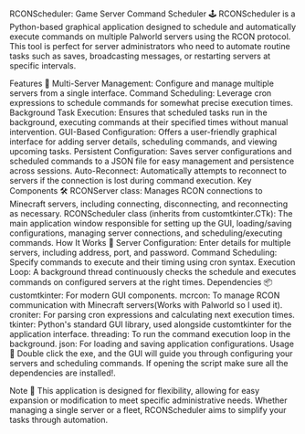 RCONScheduler: Game Server Command Scheduler 🕹️
RCONScheduler is a Python-based graphical application designed to schedule and automatically execute commands on multiple Palworld servers using the RCON protocol. This tool is perfect for server administrators who need to automate routine tasks such as saves, broadcasting messages, or restarting servers at specific intervals.

Features 🌟
Multi-Server Management: Configure and manage multiple servers from a single interface.
Command Scheduling: Leverage cron expressions to schedule commands for somewhat precise execution times.
Background Task Execution: Ensures that scheduled tasks run in the background, executing commands at their specified times without manual intervention.
GUI-Based Configuration: Offers a user-friendly graphical interface for adding server details, scheduling commands, and viewing upcoming tasks.
Persistent Configuration: Saves server configurations and scheduled commands to a JSON file for easy management and persistence across sessions.
Auto-Reconnect: Automatically attempts to reconnect to servers if the connection is lost during command execution.
Key Components 🛠️
RCONServer class: Manages RCON connections to Minecraft servers, including connecting, disconnecting, and reconnecting as necessary.
RCONScheduler class (inherits from customtkinter.CTk): The main application window responsible for setting up the GUI, loading/saving configurations, managing server connections, and scheduling/executing commands.
How It Works 🔧
Server Configuration: Enter details for multiple servers, including address, port, and password.
Command Scheduling: Specify commands to execute and their timing using cron syntax.
Execution Loop: A background thread continuously checks the schedule and executes commands on configured servers at the right times.
Dependencies 📦
customtkinter: For modern GUI components.
mcrcon: To manage RCON communication with Minecraft servers(Works with Palworld so I used it).
croniter: For parsing cron expressions and calculating next execution times.
tkinter: Python's standard GUI library, used alongside customtkinter for the application interface.
threading: To run the command execution loop in the background.
json: For loading and saving application configurations.
Usage 🚀
Double click the exe, and the GUI will guide you through configuring your servers and scheduling commands. If opening the script make sure all the dependencies are installed!.

Note 📝
This application is designed for flexibility, allowing for easy expansion or modification to meet specific administrative needs. Whether managing a single server or a fleet, RCONScheduler aims to simplify your tasks through automation.

